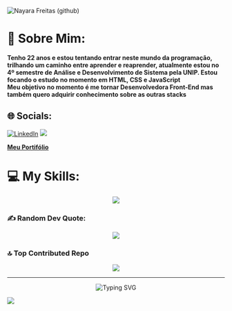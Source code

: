 ![Nayara Freitas (github)](https://github.com/NayaraFreitas/NayaraFreitas/assets/96532901/b108f192-e358-4623-95b3-891f299ea952)

# 💫 Sobre Mim:
**Tenho 22 anos e estou tentando entrar neste mundo da programação, trilhando um caminho entre aprender e reaprender, atualmente estou no 4º semestre de Análise e Desenvolvimento de Sistema pela UNIP. 
Estou focando o estudo no momento em HTML, CSS e JavaScript 
<br>Meu objetivo no momento é me tornar Desenvolvedora Front-End mas também quero adquirir conhecimento sobre as outras stacks<br>**


## 🌐 Socials:
[![LinkedIn](https://img.shields.io/badge/linkedin-%230077B5.svg?style=for-the-badge&logo=linkedin&logoColor=white)](https://www.linkedin.com/in/nayara-freitas-teles/) 
<a href = "mailto:nayarateles1@gmail.com"><img src="https://img.shields.io/badge/Gmail-D14836?style=for-the-badge&logo=gmail&logoColor=white" target="_blank"></a>

**<a href = "https://portifolio-nayara-freitas.netlify.app/" target="_blank">Meu Portifólio</a>**


# 💻 My Skills:
<p align="center">
  <a href="https://skillicons.dev">
    <img src="https://skillicons.dev/icons?i=git,space,html,space,css,space,js,space,vscode,space,netlify,space,figma,space,tailwind,space,bootstrap"/>
  </a>
</p>

### ✍️ Random Dev Quote:

<div align="center">

![](https://quotes-github-readme.vercel.app/api?type=horizontal&theme=radical)

  
</div>
  
### 🔝 Top Contributed Repo

<div align="center">
  
![](https://github-contributor-stats.vercel.app/api?username=NayaraFreitas&limit=5&theme=dark&combine_all_yearly_contributions=true)
  
</div>



----
<div align="center">
<img src="https://readme-typing-svg.demolab.com?font=Fira+Code&weight=700&size=29&pause=1000&color=F7F7F7&center=true&vCenter=true&width=546&height=31&lines=Veja+meus+reposit%C3%B3rios+abaixo." alt="Typing SVG" /></a>
</div>



[![](https://visitcount.itsvg.in/api?id=NayaraFreitas&icon=5&color=12)](https://visitcount.itsvg.in)


